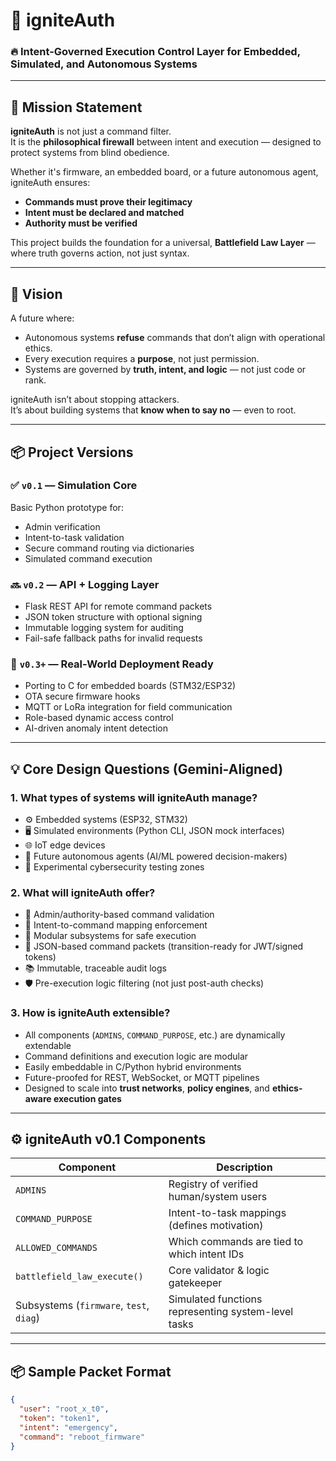 # 🚀 igniteAuth

### 🔥 Intent-Governed Execution Control Layer for Embedded, Simulated, and Autonomous Systems

---

## 📌 Mission Statement

**igniteAuth** is not just a command filter.  
It is the **philosophical firewall** between intent and execution — designed to protect systems from blind obedience.

Whether it's firmware, an embedded board, or a future autonomous agent, igniteAuth ensures:
- **Commands must prove their legitimacy**
- **Intent must be declared and matched**
- **Authority must be verified**

This project builds the foundation for a universal, **Battlefield Law Layer** —  
where truth governs action, not just syntax.

---

## 🧠 Vision

A future where:
- Autonomous systems **refuse** commands that don’t align with operational ethics.
- Every execution requires a **purpose**, not just permission.
- Systems are governed by **truth, intent, and logic** — not just code or rank.

igniteAuth isn’t about stopping attackers.  
It’s about building systems that **know when to say no** — even to root.

---

## 📦 Project Versions

### ✅ `v0.1` — **Simulation Core**
Basic Python prototype for:
- Admin verification
- Intent-to-task validation
- Secure command routing via dictionaries
- Simulated command execution

### 🔜 `v0.2` — **API + Logging Layer**
- Flask REST API for remote command packets
- JSON token structure with optional signing
- Immutable logging system for auditing
- Fail-safe fallback paths for invalid requests

### 🔭 `v0.3+` — **Real-World Deployment Ready**
- Porting to C for embedded boards (STM32/ESP32)
- OTA secure firmware hooks
- MQTT or LoRa integration for field communication
- Role-based dynamic access control
- AI-driven anomaly intent detection

---

## 💡 Core Design Questions (Gemini-Aligned)

### 1. What types of systems will igniteAuth manage?
- ⚙️ Embedded systems (ESP32, STM32)
- 🖥️ Simulated environments (Python CLI, JSON mock interfaces)
- 🌐 IoT edge devices
- 🤖 Future autonomous agents (AI/ML powered decision-makers)
- 🧠 Experimental cybersecurity testing zones

### 2. What will igniteAuth offer?
- 🔐 Admin/authority-based command validation
- 🧭 Intent-to-command mapping enforcement
- 🧱 Modular subsystems for safe execution
- 📄 JSON-based command packets (transition-ready for JWT/signed tokens)
- 📚 Immutable, traceable audit logs
- 🛡️ Pre-execution logic filtering (not just post-auth checks)

### 3. How is igniteAuth extensible?
- All components (`ADMINS`, `COMMAND_PURPOSE`, etc.) are dynamically extendable
- Command definitions and execution logic are modular
- Easily embeddable in C/Python hybrid environments
- Future-proofed for REST, WebSocket, or MQTT pipelines
- Designed to scale into **trust networks**, **policy engines**, and **ethics-aware execution gates**

---

## ⚙️ igniteAuth v0.1 Components

| Component              | Description                                           |
|------------------------|-------------------------------------------------------|
| `ADMINS`               | Registry of verified human/system users              |
| `COMMAND_PURPOSE`      | Intent-to-task mappings (defines motivation)         |
| `ALLOWED_COMMANDS`     | Which commands are tied to which intent IDs          |
| `battlefield_law_execute()` | Core validator & logic gatekeeper                |
| Subsystems (`firmware`, `test`, `diag`) | Simulated functions representing system-level tasks |

---

## 📦 Sample Packet Format

```json
{
  "user": "root_x_t0",
  "token": "token1",
  "intent": "emergency",
  "command": "reboot_firmware"
}

